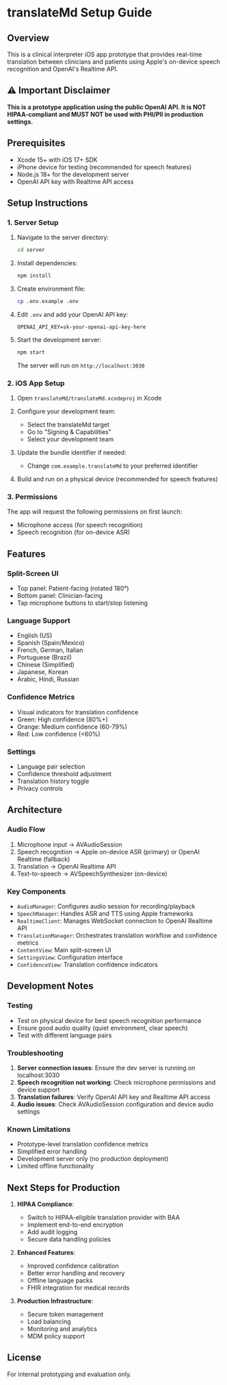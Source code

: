 # translateMd Setup Guide

## Overview
This is a clinical interpreter iOS app prototype that provides real-time translation between clinicians and patients using Apple's on-device speech recognition and OpenAI's Realtime API.

## ⚠️ Important Disclaimer
**This is a prototype application using the public OpenAI API. It is NOT HIPAA-compliant and MUST NOT be used with PHI/PII in production settings.**

## Prerequisites
- Xcode 15+ with iOS 17+ SDK
- iPhone device for testing (recommended for speech features)
- Node.js 18+ for the development server
- OpenAI API key with Realtime API access

## Setup Instructions

### 1. Server Setup
1. Navigate to the server directory:
   ```bash
   cd server
   ```

2. Install dependencies:
   ```bash
   npm install
   ```

3. Create environment file:
   ```bash
   cp .env.example .env
   ```

4. Edit `.env` and add your OpenAI API key:
   ```
   OPENAI_API_KEY=sk-your-openai-api-key-here
   ```

5. Start the development server:
   ```bash
   npm start
   ```
   
   The server will run on `http://localhost:3030`

### 2. iOS App Setup
1. Open `translateMd/translateMd.xcodeproj` in Xcode

2. Configure your development team:
   - Select the translateMd target
   - Go to "Signing & Capabilities"
   - Select your development team

3. Update the bundle identifier if needed:
   - Change `com.example.translateMd` to your preferred identifier

4. Build and run on a physical device (recommended for speech features)

### 3. Permissions
The app will request the following permissions on first launch:
- Microphone access (for speech recognition)
- Speech recognition (for on-device ASR)

## Features

### Split-Screen UI
- Top panel: Patient-facing (rotated 180°)
- Bottom panel: Clinician-facing
- Tap microphone buttons to start/stop listening

### Language Support
- English (US)
- Spanish (Spain/Mexico)
- French, German, Italian
- Portuguese (Brazil)
- Chinese (Simplified)
- Japanese, Korean
- Arabic, Hindi, Russian

### Confidence Metrics
- Visual indicators for translation confidence
- Green: High confidence (80%+)
- Orange: Medium confidence (60-79%)
- Red: Low confidence (<60%)

### Settings
- Language pair selection
- Confidence threshold adjustment
- Translation history toggle
- Privacy controls

## Architecture

### Audio Flow
1. Microphone input → AVAudioSession
2. Speech recognition → Apple on-device ASR (primary) or OpenAI Realtime (fallback)
3. Translation → OpenAI Realtime API
4. Text-to-speech → AVSpeechSynthesizer (on-device)

### Key Components
- `AudioManager`: Configures audio session for recording/playback
- `SpeechManager`: Handles ASR and TTS using Apple frameworks
- `RealtimeClient`: Manages WebSocket connection to OpenAI Realtime API
- `TranslationManager`: Orchestrates translation workflow and confidence metrics
- `ContentView`: Main split-screen UI
- `SettingsView`: Configuration interface
- `ConfidenceView`: Translation confidence indicators

## Development Notes

### Testing
- Test on physical device for best speech recognition performance
- Ensure good audio quality (quiet environment, clear speech)
- Test with different language pairs

### Troubleshooting
1. **Server connection issues**: Ensure the dev server is running on localhost:3030
2. **Speech recognition not working**: Check microphone permissions and device support
3. **Translation failures**: Verify OpenAI API key and Realtime API access
4. **Audio issues**: Check AVAudioSession configuration and device audio settings

### Known Limitations
- Prototype-level translation confidence metrics
- Simplified error handling
- Development server only (no production deployment)
- Limited offline functionality

## Next Steps for Production

1. **HIPAA Compliance**:
   - Switch to HIPAA-eligible translation provider with BAA
   - Implement end-to-end encryption
   - Add audit logging
   - Secure data handling policies

2. **Enhanced Features**:
   - Improved confidence calibration
   - Better error handling and recovery
   - Offline language packs
   - FHIR integration for medical records

3. **Production Infrastructure**:
   - Secure token management
   - Load balancing
   - Monitoring and analytics
   - MDM policy support

## License
For internal prototyping and evaluation only.